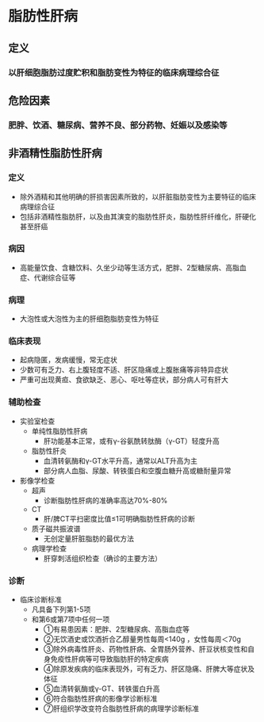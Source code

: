 # 脂肪性肝病
## 定义
### 以肝细胞脂肪过度贮积和脂肪变性为特征的临床病理综合征
## 危险因素
### 肥胖、饮酒、糖尿病、营养不良、部分药物、妊娠以及感染等
## 非酒精性脂肪性肝病
### 定义
- 除外酒精和其他明确的肝损害因素所致的，以肝脏脂肪变性为主要特征的临床病理综合征
- 包括非酒精性脂肪肝，以及由其演变的脂肪性肝炎，脂肪性肝纤维化，肝硬化甚至肝癌
### 病因
- 高能量饮食、含糖饮料、久坐少动等生活方式，肥胖、2型糖尿病、高脂血症、代谢综合征等
### 病理
- 大泡性或大泡性为主的肝细胞脂肪变性为特征
### 临床表现
- 起病隐匿，发病缓慢，常无症状
- 少数可有乏力、右上腹轻度不适、肝区隐痛或上腹胀痛等非特异症状
- 严重可出现黄疸、食欲缺乏、恶心、呕吐等症状，部分病人可有肝大
### 辅助检查
- 实验室检查
  - 单纯性脂肪性肝病
    - 肝功能基本正常，或有γ-谷氨酰转肽酶（γ-GT）轻度升高
  - 脂肪性肝炎
    - 血清转氨酶和γ-GT水平升高，通常以ALT升高为主
    - 部分病人血脂、尿酸、转铁蛋白和空腹血糖升高或糖耐量异常
- 影像学检查
  - 超声
    - 诊断脂肪性肝病的准确率高达70%-80%
  - CT
    - 肝/脾CT平扫密度比值≤1可明确脂肪性肝病的诊断
  - 质子磁共振波谱
    - 无创定量肝脏脂肪的最优方法
  - 病理学检查
    - 肝穿刺活组织检查（确诊的主要方法）
### 诊断
- 临床诊断标准
  - 凡具备下列第1-5项
  - 和第6或第7项中任何一项
    - ①有易患因素：肥胖、2型糖尿病、高脂血症等
    - ②无饮酒史或饮酒折合乙醇量男性每周<140g ，女性每周＜70g
    - ③除外病毒性肝炎、药物性肝病、全胃肠外营养、肝豆状核变性和自身免疫性肝病等可导致脂肪肝的特定疾病
    - ④除原发疾病的临床表现外，可有乏力、肝区隐痛、肝脾大等症状及体征
    - ⑤血清转氨酶或γ-GT、转铁蛋白升高
    - ⑥符合脂肪性肝病的影像学诊断标准
    - ⑦肝组织学改变符合脂肪性肝病的病理学诊断标准